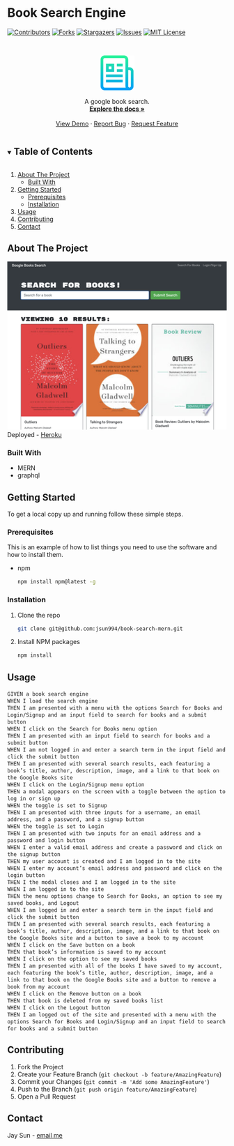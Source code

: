 # Book Search Engine

[![Contributors][contributors-shield]][contributors-url]
[![Forks][forks-shield]][forks-url]
[![Stargazers][stars-shield]][stars-url]
[![Issues][issues-shield]][issues-url]
[![MIT License][license-shield]][license-url]

<!-- PROJECT LOGO -->
<br />
<p align="center">
  <a href="https://github.com/jsun994/book-search-mern">
    <img src="./assets/logo.png" alt="Logo" width="80" height="80">
  </a>

  <p align="center">
  A google book search.
    <br />
    <a href="https://github.com/jsun994/book-search-mern"><strong>Explore the docs »</strong></a>
    <br />
    <br />
    <a href="https://book-mern-search.herokuapp.com/">View Demo</a>
    ·
    <a href="https://github.com/jsun994/book-search-mern">Report Bug</a>
    ·
    <a href="https://github.com/jsun994/book-search-mern">Request Feature</a>
  </p>
</p>

<!-- TABLE OF CONTENTS -->
<details open="open">
  <summary><h2 style="display: inline-block">Table of Contents</h2></summary>
  <ol>
    <li>
      <a href="#about-the-project">About The Project</a>
      <ul>
        <li><a href="#built-with">Built With</a></li>
      </ul>
    </li>
    <li>
      <a href="#getting-started">Getting Started</a>
      <ul>
        <li><a href="#prerequisites">Prerequisites</a></li>
        <li><a href="#installation">Installation</a></li>
      </ul>
    </li>
    <li><a href="#usage">Usage</a></li>
    <li><a href="#contributing">Contributing</a></li>
    <li><a href="#contact">Contact</a></li>
  </ol>
</details>

<!-- ABOUT THE PROJECT -->
## About The Project

![media1](./assets/ss1.png)
Deployed - [Heroku](https://book-mern-search.herokuapp.com/)

### Built With

* MERN
* graphql

<!-- GETTING STARTED -->
## Getting Started

To get a local copy up and running follow these simple steps.

### Prerequisites

This is an example of how to list things you need to use the software and how to install them.
* npm
  ```sh
  npm install npm@latest -g
  ```

### Installation

1. Clone the repo
   ```sh
   git clone git@github.com:jsun994/book-search-mern.git
   ```
2. Install NPM packages
   ```sh
   npm install
   ```

<!-- USAGE EXAMPLES -->
## Usage

    GIVEN a book search engine
    WHEN I load the search engine
    THEN I am presented with a menu with the options Search for Books and Login/Signup and an input field to search for books and a submit button
    WHEN I click on the Search for Books menu option
    THEN I am presented with an input field to search for books and a submit button
    WHEN I am not logged in and enter a search term in the input field and click the submit button
    THEN I am presented with several search results, each featuring a book’s title, author, description, image, and a link to that book on the Google Books site
    WHEN I click on the Login/Signup menu option
    THEN a modal appears on the screen with a toggle between the option to log in or sign up
    WHEN the toggle is set to Signup
    THEN I am presented with three inputs for a username, an email address, and a password, and a signup button
    WHEN the toggle is set to Login
    THEN I am presented with two inputs for an email address and a password and login button
    WHEN I enter a valid email address and create a password and click on the signup button
    THEN my user account is created and I am logged in to the site
    WHEN I enter my account’s email address and password and click on the login button
    THEN I the modal closes and I am logged in to the site
    WHEN I am logged in to the site
    THEN the menu options change to Search for Books, an option to see my saved books, and Logout
    WHEN I am logged in and enter a search term in the input field and click the submit button
    THEN I am presented with several search results, each featuring a book’s title, author, description, image, and a link to that book on the Google Books site and a button to save a book to my account
    WHEN I click on the Save button on a book
    THEN that book’s information is saved to my account
    WHEN I click on the option to see my saved books
    THEN I am presented with all of the books I have saved to my account, each featuring the book’s title, author, description, image, and a link to that book on the Google Books site and a button to remove a book from my account
    WHEN I click on the Remove button on a book
    THEN that book is deleted from my saved books list
    WHEN I click on the Logout button
    THEN I am logged out of the site and presented with a menu with the options Search for Books and Login/Signup and an input field to search for books and a submit button  

<!-- CONTRIBUTING -->
## Contributing

1. Fork the Project
2. Create your Feature Branch (`git checkout -b feature/AmazingFeature`)
3. Commit your Changes (`git commit -m 'Add some AmazingFeature'`)
4. Push to the Branch (`git push origin feature/AmazingFeature`)
5. Open a Pull Request

<!-- CONTACT -->
## Contact

Jay Sun - [email me](mailto:jaysun054@gmail.com)

[contributors-shield]: https://img.shields.io/github/contributors/jsun994/book-search-mern.svg?style=for-the-badge
[contributors-url]: https://github.com/jsun994/book-search-mern/graphs/contributors
[forks-shield]: https://img.shields.io/github/forks/jsun994/book-search-mern.svg?style=for-the-badge
[forks-url]: https://github.com/jsun994/book-search-mern/network/members
[stars-shield]: https://img.shields.io/github/stars/jsun994/book-search-mern.svg?style=for-the-badge
[stars-url]: https://github.com/jsun994/book-search-mern/stargazers
[issues-shield]: https://img.shields.io/github/issues/jsun994/book-search-mern.svg?style=for-the-badge
[issues-url]: https://github.com/jsun994/book-search-mern/issues
[license-shield]: https://img.shields.io/github/license/jsun994/book-search-mern.svg?style=for-the-badge
[license-url]: https://github.com/jsun994/book-search-mern/blob/master/LICENSE.txt